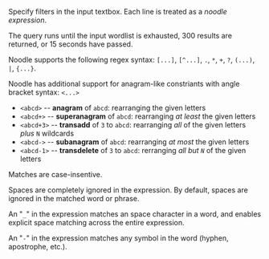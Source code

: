 Specify filters in the input textbox. Each line is treated as a *noodle expression*.

The query runs until the input wordlist is exhausted, 300 results are returned, or 15 seconds have passed.

<!-- If `N` is provided, perform a fuzzy match with up to `N` edits. (NB: consecutive inserts are not allowed) -->

Noodle supports the following regex syntax: `[...]`, `[^...]`, `.`, `*`, `+`, `?`, `(...)`, `|`, `{...}`.

Noodle has additional support for anagram-like constriants with angle bracket syntax: `<...>`

- `<abcd>` -- **anagram** of `abcd`: rearranging the given letters
- `<abcd+>` -- **superanagram** of `abcd`: rearranging *at least* the given letters
- `<abcd+3>` -- **transadd** of `3` to `abcd`: rearranging *all* of the given letters *plus* `N` wildcards
- `<abcd->` -- **subanagram** of `abcd`: rearranging *at most* the given letters
- `<abcd-1>` -- **transdelete** of `3` to `abcd`: rerranging *all but `N`* of the given letters

<!--
TODO:
- `<abcd:~>` -- **bank**
- `<abcd:+>` -- **superbank**
- `<abcd:->` -- **subbank**
- `(abcd:?)` -- **substring**
- `(abcd:+2)` -- **add**
- `(abcd:-2)` -- **delete**
- `(abcd:~2)` -- **change**
-->

Matches are case-insentive.

Spaces are completely ignored in the expression. By default, spaces are ignored in the matched word or phrase.

An "`_`" in the expression matches an space character in a word, and enables explicit space matching across the entire expression.

An "`-`" in the expression matches any symbol in the word (hyphen, apostrophe, etc.).
